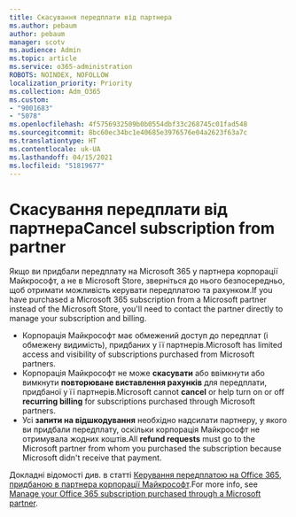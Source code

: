 ```yaml
---
title: Скасування передплати від партнера
ms.author: pebaum
author: pebaum
manager: scotv
ms.audience: Admin
ms.topic: article
ms.service: o365-administration
ROBOTS: NOINDEX, NOFOLLOW
localization_priority: Priority
ms.collection: Adm_O365
ms.custom:
- "9001683"
- "5078"
ms.openlocfilehash: 4f5756932509b0b0554dbf33c268745c01fad548
ms.sourcegitcommit: 8bc60ec34bc1e40685e3976576e04a2623f63a7c
ms.translationtype: HT
ms.contentlocale: uk-UA
ms.lasthandoff: 04/15/2021
ms.locfileid: "51819677"
---
```

# <a name="cancel-subscription-from-partner"></a><span data-ttu-id="51c58-102">Скасування передплати від партнера</span><span class="sxs-lookup"><span data-stu-id="51c58-102">Cancel subscription from partner</span></span>

<span data-ttu-id="51c58-103">Якщо ви придбали передплату на Microsoft 365 у партнера корпорації Майкрософт, а не в Microsoft Store, зверніться до нього безпосередньо, щоб отримати можливість керувати передплатою та рахунком.</span><span class="sxs-lookup"><span data-stu-id="51c58-103">If you have purchased a Microsoft 365 subscription from a Microsoft partner instead of the Microsoft Store, you'll need to contact the partner directly to manage your subscription and billing.</span></span>

- <span data-ttu-id="51c58-104">Корпорація Майкрософт має обмежений доступ до передплат (і обмежену видимість), придбаних у її партнерів.</span><span class="sxs-lookup"><span data-stu-id="51c58-104">Microsoft has limited access and visibility of subscriptions purchased from Microsoft partners.</span></span> 
- <span data-ttu-id="51c58-105">Корпорація Майкрософт не може **скасувати** або ввімкнути або вимкнути **повторюване виставлення рахунків** для передплати, придбаної у її партнерів.</span><span class="sxs-lookup"><span data-stu-id="51c58-105">Microsoft cannot **cancel** or help turn on or off **recurring billing** for subscriptions purchased through Microsoft partners.</span></span> 
- <span data-ttu-id="51c58-106">Усі **запити на відшкодування** необхідно надсилати партнеру, у якого ви придбали передплату, оскільки корпорація Майкрософт не отримувала жодних коштів.</span><span class="sxs-lookup"><span data-stu-id="51c58-106">All **refund requests** must go to the Microsoft partner from whom you purchased the subscription because Microsoft didn't receive that payment.</span></span> 

<span data-ttu-id="51c58-107">Докладні відомості див. в статті [Керування передплатою на Office 365, придбаною в партнера корпорації Майкрософт](https://support.microsoft.com/help/4230739/microsoft-account-manage-office-365-subscription-from-third-party).</span><span class="sxs-lookup"><span data-stu-id="51c58-107">For more info, see [Manage your Office 365 subscription purchased through a Microsoft partner](https://support.microsoft.com/help/4230739/microsoft-account-manage-office-365-subscription-from-third-party).</span></span> 
